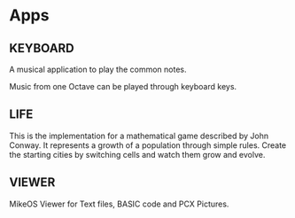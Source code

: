 Apps
=====

KEYBOARD
--------

A musical application to play the common notes.

Music from one Octave can be played through keyboard keys.

LIFE
----

This is the implementation for a mathematical game described
by John Conway. It represents a growth of a population
through simple rules. Create the starting cities by
switching cells and watch them grow and evolve.

VIEWER
------

MikeOS Viewer for Text files, BASIC code and PCX Pictures.
